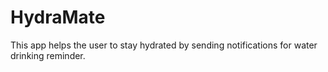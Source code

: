 # HydraMate
This app helps the user to stay hydrated by sending notifications for water drinking reminder.
